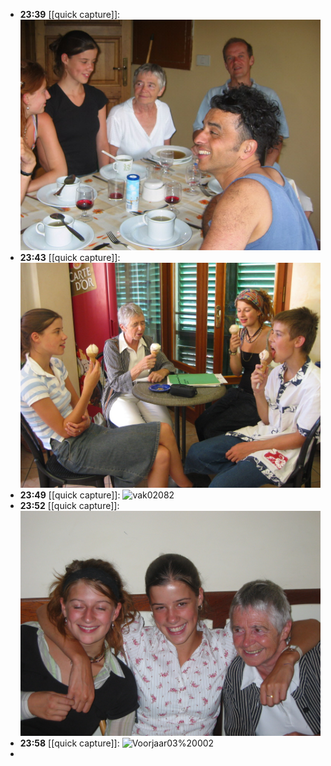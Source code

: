 - **23:39** [[quick capture]]: ![vak02071](../assets/vak02071.jpg)
- **23:43** [[quick capture]]: ![vak02083](../assets/vak02083.jpg)
- **23:49** [[quick capture]]: ![vak02082](../assets/vak02082.jpg)
- **23:52** [[quick capture]]: ![101-0147_IMG](../assets/101-0147_IMG.JPG)
- **23:58** [[quick capture]]: ![Voorjaar03%20002](../assets/Voorjaar03%20002.jpg)
-